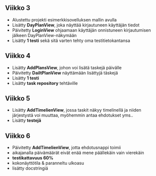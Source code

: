## Viikko 3

- Alustettu projekti esimerkkisovelluksen mallin avulla
- Lisätty **DayPlanView**, joka näyttää kirjautuneen käyttäjän tiedot
- Päivitetty **LoginView** ohjaamaan käyttäjän onnistuneen kirjautumisen jälkeen DayPlanView-näkymään
- Lisätty **1 testi** sekä sitä varten tehty oma testitietokantansa

## Viikko 4

- Lisätty **AddPlansView**, johon voi lisätä taskejä päivälle
- Päivitetty **DailtPlanView** näyttämään lisättyjä täskejä
- Lisätty **1 testi**
- Lisätty **task repository** tehtäville

## Viikko 5

- Lisätty **AddTimelienView**, jossa taskit näkyy timelinellä ja niiden järjestystä voi muuttaa, myöhemmin antaa ehdotukset yms..
- Lisätty **testejä**

## Viikko 6

- Päivitetty **AddTimelienView**, jotta ehdotusnappi toimii
- aikajanalla päivämäärät eivät enää mene päällekäin vain vierekäin
- **testikattavuus 60%**
- kokonäyttötila & paranneltu ulkoasu
- lisätty docstringiä
